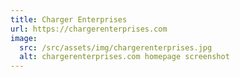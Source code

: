 ```yaml
---
title: Charger Enterprises
url: https://chargerenterprises.com
image:
  src: /src/assets/img/chargerenterprises.jpg
  alt: chargerenterprises.com homepage screenshot
---
```

